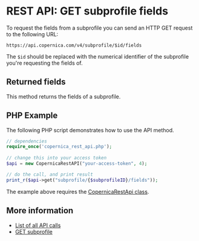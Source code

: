 # REST API: GET subprofile fields

To request the fields from a subprofile you can send an HTTP GET
request to the following URL:

`https://api.copernica.com/v4/subprofile/$id/fields`

The `$id` should be replaced with the numerical identifier of the subprofile 
you're requesting the fields of.

## Returned fields

This method returns the fields of a subprofile.

## PHP Example

The following PHP script demonstrates how to use the API method.

```php
// dependencies
require_once('copernica_rest_api.php');
  
// change this into your access token
$api = new CopernicaRestAPI("your-access-token", 4);

// do the call, and print result
print_r($api->get("subprofile/{$subprofileID}/fields"));
```

The example above requires the [CopernicaRestApi class](rest-php).

## More information

* [List of all API calls](rest-api)
* [GET subprofile](rest-get-subprofile)
